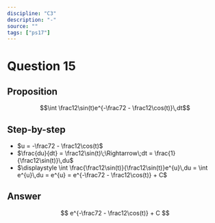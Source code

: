 ```yaml
---
discipline: "C3"
description: "-"
source: ""
tags: ["ps17"]
---
```


# Question 15

## Proposition
$$\int \frac12\sin(t)e^{-\frac72 - \frac12\cos(t)}\,dt$$

## Step-by-step
- $u = -\frac72 - \frac12\cos(t)$  
- $\frac{du}{dt} = \frac12\sin(t)\;\Rightarrow\;dt = \frac{1}{\frac12\sin(t)}\,du$  
- $\displaystyle \int \frac{\frac12\sin(t)}{\frac12\sin(t)}e^{u}\,du = \int e^{u}\,du = e^{u} = e^{-\frac72 - \frac12\cos(t)} + C$

## Answer
$$
e^{-\frac72 - \frac12\cos(t)} + C
$$


